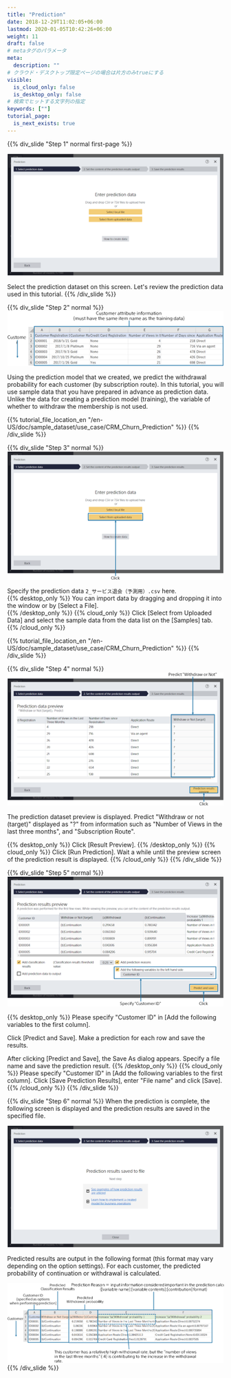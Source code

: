 ```yaml
---
title: "Prediction"
date: 2018-12-29T11:02:05+06:00
lastmod: 2020-01-05T10:42:26+06:00
weight: 11
draft: false
# metaタグのパラメータ
meta:
  description: ""
# クラウド・デスクトップ限定ページの場合は片方のみtrueにする
visible:
  is_cloud_only: false
  is_desktop_only: false
# 検索でヒットする文字列の指定
keywords: [""]
tutorial_page:
  is_next_exists: true
---
```


{{% div_slide "Step 1" normal first-page %}}

![](../img_en/t_slide15.png)

Select the prediction dataset on this screen. Let's review the prediction data used in this tutorial.
{{% /div_slide %}}

{{% div_slide "Step 2" normal %}}
![](../img_en/t_slide16.png)

Using the prediction model that we created, we predict the withdrawal probability for each customer (by subscription route). In this tutorial, you will use sample data that you have prepared in advance as prediction data. Unlike the data for creating a prediction model (training), the variable of whether to withdraw the membership is not used.

{{% tutorial_file_location_en "/en-US/doc/sample_dataset/use_case/CRM_Churn_Prediction" %}}
{{% /div_slide %}}

{{% div_slide "Step 3" normal %}}
![](../img_en/t_slide17.png)

Specify the prediction data `2_サービス退会（予測用）.csv` here.<br/>
{{% desktop_only %}}
You can import data by dragging and dropping it into the window or by [Select a File].<br/>
{{% /desktop_only %}}
{{% cloud_only %}}
Click [Select from Uploaded Data] and select the sample data from the data list on the [Samples] tab.
{{% /cloud_only %}}

{{% tutorial_file_location_en "/en-US/doc/sample_dataset/use_case/CRM_Churn_Prediction" %}}
{{% /div_slide %}}

{{% div_slide "Step 4" normal %}}
![](../img_en/t_slide21.png)

The prediction dataset preview is displayed.
Predict "Withdraw or not (target)" displayed as "?"  from information such as "Number of Views in the last three months", and "Subscription Route".

{{% desktop_only %}}
Click [Result Preview].
{{% /desktop_only %}}
{{% cloud_only %}}
Click [Run Prediction]. Wait a while until the preview screen of the prediction result is displayed.
{{% /cloud_only %}}
{{% /div_slide %}}

{{% div_slide "Step 5" normal %}}
![](../img_en/t_slide22.png)

{{% desktop_only %}}
Please specify "Customer ID" in [Add the following variables to the first column].

Click [Predict and Save].
Make a prediction for each row and save the results.

After clicking [Predict and Save], the Save As dialog appears.
Specify a file name and save the prediction result.
{{% /desktop_only %}}
{{% cloud_only %}}
Please specify "Customer ID" in [Add the following variables to the first column].
Click [Save Prediction Results], enter "File name" and click [Save].
{{% /cloud_only %}}
{{% /div_slide %}}

{{% div_slide "Step 6" normal %}}
When the prediction is complete, the following screen is displayed and the prediction results are saved in the specified file.

![](../img_en/t_slide23.png)

Predicted results are output in the following format (this format may vary depending on the option settings). For each customer, the predicted probability of continuation or withdrawal is calculated.

![](../img_en/t_slide19.png)
{{% /div_slide %}}
